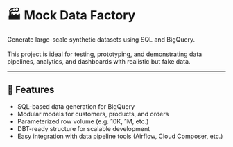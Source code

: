 # 🏭 Mock Data Factory

Generate large-scale synthetic datasets using SQL and BigQuery.  
<br>
This project is ideal for testing, prototyping, and demonstrating data pipelines, analytics, and dashboards with realistic but fake data.

---

## 📌 Features

- SQL-based data generation for BigQuery
- Modular models for customers, products, and orders
- Parameterized row volume (e.g. 10K, 1M, etc.)
- DBT-ready structure for scalable development
- Easy integration with data pipeline tools (Airflow, Cloud Composer, etc.)
